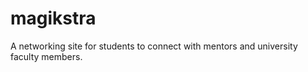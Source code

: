 magikstra
=========

A networking site for students to connect with mentors and university faculty members. 
